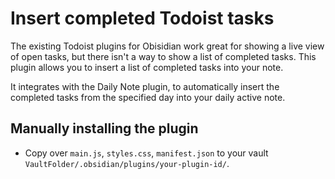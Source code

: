 # Insert completed Todoist tasks

The existing Todoist plugins for Obisidian work great for showing a live view of open tasks, but there isn't a way to show a list of completed tasks. This plugin allows you to insert a list of completed tasks into your note.

It integrates with the Daily Note plugin, to automatically insert the completed tasks from the specified day into your daily active note.

## Manually installing the plugin

- Copy over `main.js`, `styles.css`, `manifest.json` to your vault `VaultFolder/.obsidian/plugins/your-plugin-id/`.